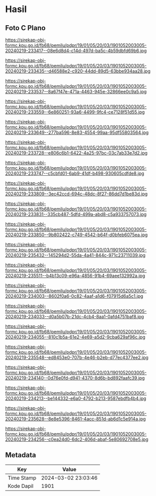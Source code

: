 # Hasil

## Foto C Plano

https://sirekap-obj-formc.kpu.go.id/fb68/pemilu/pdpr/19/01/05/20/03/1901052003005-20240219-233417--08e6d8d4-c14d-497d-ba5c-4b59dbfd69b6.jpg

https://sirekap-obj-formc.kpu.go.id/fb68/pemilu/pdpr/19/01/05/20/03/1901052003005-20240219-233435--d46588e2-c920-44dd-89d5-63bbe934aa28.jpg

https://sirekap-obj-formc.kpu.go.id/fb68/pemilu/pdpr/19/01/05/20/03/1901052003005-20240219-233537--8a67f47e-471a-4463-945e-32866ee0c9a5.jpg

https://sirekap-obj-formc.kpu.go.id/fb68/pemilu/pdpr/19/01/05/20/03/1901052003005-20240219-233559--6e860251-93a6-4499-9fc4-ce7128f51d55.jpg

https://sirekap-obj-formc.kpu.go.id/fb68/pemilu/pdpr/19/01/05/20/03/1901052003005-20240219-233649--277ba596-8e83-4554-99aa-95df55803564.jpg

https://sirekap-obj-formc.kpu.go.id/fb68/pemilu/pdpr/19/01/05/20/03/1901052003005-20240219-233728--e806c6b1-6422-4a25-97bc-03c7ab33e7d2.jpg

https://sirekap-obj-formc.kpu.go.id/fb68/pemilu/pdpr/19/01/05/20/03/1901052003005-20240219-233747--c5cbfd01-6ab9-41df-b498-930605cdfde8.jpg

https://sirekap-obj-formc.kpu.go.id/fb68/pemilu/pdpr/19/01/05/20/03/1901052003005-20240219-233809--3ec42ccd-694c-48dc-8f27-86dd7d1be83d.jpg

https://sirekap-obj-formc.kpu.go.id/fb68/pemilu/pdpr/19/01/05/20/03/1901052003005-20240219-233831--335cb487-5dfd-499a-abd8-c5a933757073.jpg

https://sirekap-obj-formc.kpu.go.id/fb68/pemilu/pdpr/19/01/05/20/03/1901052003005-20240219-233850--9b802422-c749-4542-b64f-d0bfeb6075ea.jpg

https://sirekap-obj-formc.kpu.go.id/fb68/pemilu/pdpr/19/01/05/20/03/1901052003005-20240219-235432--145294d2-55da-4a41-844c-971c23711039.jpg

https://sirekap-obj-formc.kpu.go.id/fb68/pemilu/pdpr/19/01/05/20/03/1901052003005-20240219-235511--b4b13c09-e96a-4856-91b4-69aee132992a.jpg

https://sirekap-obj-formc.kpu.go.id/fb68/pemilu/pdpr/19/01/05/20/03/1901052003005-20240219-234003--8602f0a6-0c82-4aaf-a1d6-f07915d6a5c1.jpg

https://sirekap-obj-formc.kpu.go.id/fb68/pemilu/pdpr/19/01/05/20/03/1901052003005-20240219-234033--d0a5b07b-21dc-4cb4-8aa1-0afd4751baf8.jpg

https://sirekap-obj-formc.kpu.go.id/fb68/pemilu/pdpr/19/01/05/20/03/1901052003005-20240219-234055--810c1b5a-61e2-4e69-a5d2-9cba629af96c.jpg

https://sirekap-obj-formc.kpu.go.id/fb68/pemilu/pdpr/19/01/05/20/03/1901052003005-20240219-235548--ed8453e0-707b-4e46-b2eb-d77ec4377ee2.jpg

https://sirekap-obj-formc.kpu.go.id/fb68/pemilu/pdpr/19/01/05/20/03/1901052003005-20240219-234140--0d76e0fd-d941-4370-8d6b-bd892faafc39.jpg

https://sirekap-obj-formc.kpu.go.id/fb68/pemilu/pdpr/19/01/05/20/03/1901052003005-20240219-234213--be144332-e6a0-4792-b213-9587ebdfb4b4.jpg

https://sirekap-obj-formc.kpu.go.id/fb68/pemilu/pdpr/19/01/05/20/03/1901052003005-20240219-235628--8e8e5396-8461-4acc-851d-ab6d1c5e914a.jpg

https://sirekap-obj-formc.kpu.go.id/fb68/pemilu/pdpr/19/01/05/20/03/1901052003005-20240219-234256--c0ea24d0-6dc2-406d-abaf-5e80692708e5.jpg


## Metadata

| Key        | Value               |
| ---------- | ------------------- |
| Time Stamp | 2024-03-02 23:03:46 |
| Kode Dapil | 1901                |



